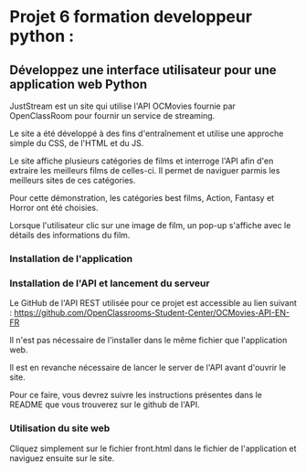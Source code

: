 # Projet 6 formation developpeur python :

## Développez une interface utilisateur pour une application web Python

JustStream est un site qui utilise l'API OCMovies fournie par OpenClassRoom pour fournir un service de streaming.

Le site a été développé à des fins d'entraînement et utilise une approche simple du CSS, de l'HTML et du JS.

Le site affiche plusieurs catégories de films et interroge l'API afin d'en extraire les meilleurs films de celles-ci. Il permet de naviguer parmis les meilleurs sites de ces catégories.

Pour cette démonstration, les catégories best films, Action, Fantasy et Horror ont été choisies.

Lorsque l'utilisateur clic sur une image de film, un pop-up s'affiche avec le détails des informations du film.

### Installation de l'application

### Installation de l'API et lancement du serveur

Le GitHub de l'API REST utilisée pour ce projet est accessible au lien suivant : https://github.com/OpenClassrooms-Student-Center/OCMovies-API-EN-FR

Il n'est pas nécessaire de l'installer dans le même fichier que l'application web.

Il est en revanche nécessaire de lancer le server de l'API avant d'ouvrir le site.

Pour ce faire, vous devrez suivre les instructions présentes dans le README que vous trouverez sur le github de l'API.

### Utilisation du site web

Cliquez simplement sur le fichier front.html dans le fichier de l'application et naviguez ensuite sur le site.
